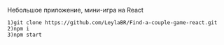 Небольшое приложение, мини-игра на React

```1)git clone https://github.com/LeylaBR/Find-a-couple-game-react.git```  
```2)npm i```  
```3)npm start```  
